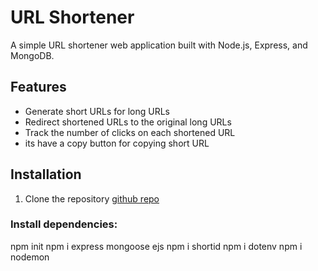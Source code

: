 # URL Shortener

A simple URL shortener web application built with Node.js, Express, and MongoDB.

## Features

- Generate short URLs for long URLs
- Redirect shortened URLs to the original long URLs
- Track the number of clicks on each shortened URL
- its have a copy button for copying short URL

## Installation
1. Clone the repository
[github repo](https://github.com/sunilsimar/Url_Shortner.git)

### Install dependencies:
npm init
npm i express mongoose ejs
npm i shortid
npm i dotenv
npm i nodemon 

   
